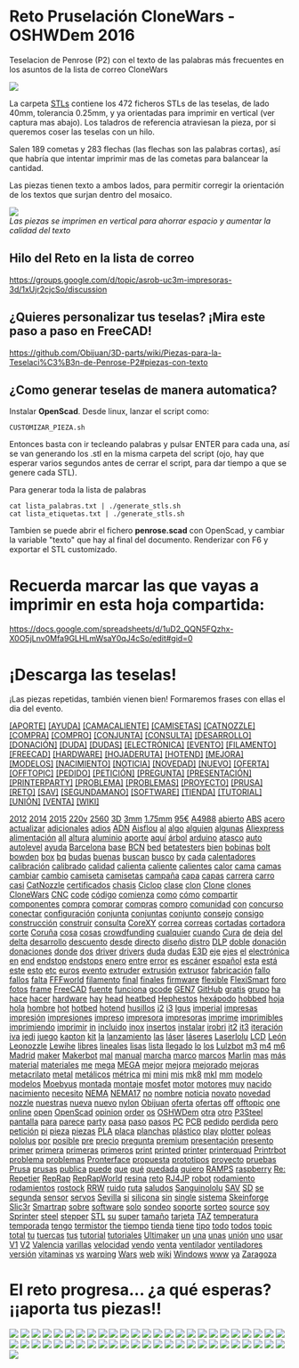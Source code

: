 # Reto Pruselación CloneWars - OSHWDem 2016
Teselacion de Penrose (P2) con el texto de las palabras más frecuentes en los asuntos de la lista de correo CloneWars

![](fotos/teselacion.png)  

La carpeta [STLs](STLs) contiene los 472 ficheros STLs de las teselas, de lado 40mm, tolerancia 0.25mm, y ya orientadas para imprimir en vertical (ver captura mas abajo).
Los taladros de referencia atraviesan la pieza, por si queremos coser las teselas con un hilo.

Salen 189 cometas y 283 flechas (las flechas son las palabras cortas), así que habría que intentar imprimir mas de las cometas para balancear la cantidad.

Las piezas tienen texto a ambos lados, para permitir corregir la orientación de los textos que surjan dentro del mosaico.

![](fotos/piezas_slic3r.png)  
_Las piezas se imprimen en vertical para ahorrar espacio y aumentar la calidad del texto_

Hilo del Reto en la lista de correo
--
<https://groups.google.com/d/topic/asrob-uc3m-impresoras-3d/1xUjr2cjcSo/discussion>

¿Quieres personalizar tus teselas? ¡Mira este paso a paso en FreeCAD!
--
<https://github.com/Obijuan/3D-parts/wiki/Piezas-para-la-Teselaci%C3%B3n-de-Penrose-P2#piezas-con-texto>

¿Como generar teselas de manera automatica?
--
Instalar **OpenScad**. Desde linux, lanzar el script como:

```
CUSTOMIZAR_PIEZA.sh
```
Entonces basta con ir tecleando palabras y pulsar ENTER para cada una, así se van generando los .stl en la misma carpeta del script (ojo, hay que esperar varios segundos antes de cerrar el script, para dar tiempo a que se genere cada STL).

Para generar toda la lista de palabras
```
cat lista_palabras.txt | ./generate_stls.sh
cat lista_etiquetas.txt | ./generate_stls.sh
```

Tambien se puede abrir el fichero **penrose.scad** con OpenScad, y cambiar la variable "texto" que hay al final del documento. Renderizar con F6 y exportar el STL customizado.


# Recuerda marcar las que vayas a imprimir en esta hoja compartida:  

<https://docs.google.com/spreadsheets/d/1uD2_QQN5FQzhx-X0O5jLnv0Mfa9GLHLmWsaY0qJ4cSo/edit#gid=0>


# ¡Descarga las teselas!

¡Las piezas repetidas, también vienen bien! Formaremos frases con ellas el dia del evento.  

[[APORTE]](STLs/[APORTE].stl) [[AYUDA]](STLs/[AYUDA].stl) [[CAMACALIENTE]](STLs/[CAMACALIENTE].stl) [[CAMISETAS]](STLs/[CAMISETAS].stl) [[CATNOZZLE]](STLs/[CATNOZZLE].stl) [[COMPRA]](STLs/[COMPRA].stl) [[COMPRO]](STLs/[COMPRO].stl) [[CONJUNTA]](STLs/[CONJUNTA].stl) [[CONSULTA]](STLs/[CONSULTA].stl) [[DESARROLLO]](STLs/[DESARROLLO].stl) [[DONACIÓN]](STLs/[DONACIÓN].stl) [[DUDA]](STLs/[DUDA].stl) [[DUDAS]](STLs/[DUDAS].stl) [[ELECTRÓNICA]](STLs/[ELECTRÓNICA].stl) [[EVENTO]](STLs/[EVENTO].stl) [[FILAMENTO]](STLs/[FILAMENTO].stl) [[FREECAD]](STLs/[FREECAD].stl) [[HARDWARE]](STLs/[HARDWARE].stl) [[HOJADERUTA]](STLs/[HOJADERUTA].stl) [[HOTEND]](STLs/[HOTEND].stl) [[MEJORA]](STLs/[MEJORA].stl) [[MODELOS]](STLs/[MODELOS].stl) [[NACIMIENTO]](STLs/[NACIMIENTO].stl) [[NOTICIA]](STLs/[NOTICIA].stl) [[NOVEDAD]](STLs/[NOVEDAD].stl) [[NUEVO]](STLs/[NUEVO].stl) [[OFERTA]](STLs/[OFERTA].stl) [[OFFTOPIC]](STLs/[OFFTOPIC].stl) [[PEDIDO]](STLs/[PEDIDO].stl) [[PETICIÓN]](STLs/[PETICIÓN].stl) [[PREGUNTA]](STLs/[PREGUNTA].stl) [[PRESENTACIÓN]](STLs/[PRESENTACIÓN].stl) [[PRINTERPARTY]](STLs/[PRINTERPARTY].stl) [[PROBLEMA]](STLs/[PROBLEMA].stl) [[PROBLEMAS]](STLs/[PROBLEMAS].stl) [[PROYECTO]](STLs/[PROYECTO].stl) [[PRUSA]](STLs/[PRUSA].stl) [[RETO]](STLs/[RETO].stl) [[SAV]](STLs/[SAV].stl) [[SEGUNDAMANO]](STLs/[SEGUNDAMANO].stl) [[SOFTWARE]](STLs/[SOFTWARE].stl) [[TIENDA]](STLs/[TIENDA].stl) [[TUTORIAL]](STLs/[TUTORIAL].stl) [[UNIÓN]](STLs/[UNIÓN].stl) [[VENTA]](STLs/[VENTA].stl) [[WIKI]](STLs/[WIKI].stl)

[2012](STLs/2012.stl) [2014](STLs/2014.stl) [2015](STLs/2015.stl) [220v](STLs/220v.stl) [2560](STLs/2560.stl) [3D](STLs/3D.stl) [3mm](STLs/3mm.stl) [1.75mm](STLs/1.75mm.stl) [95€](STLs/95€.stl) [A4988](STLs/A4988.stl) [abierto](STLs/abierto.stl) [ABS](STLs/ABS.stl) [acero](STLs/acero.stl) [actualizar](STLs/actualizar.stl) [adicionales](STLs/adicionales.stl) [adios](STLs/adios.stl) [ADN](STLs/ADN.stl) [Aisflou](STLs/Aisflou.stl) [al](STLs/al.stl) [algo](STLs/algo.stl) [alguien](STLs/alguien.stl) [algunas](STLs/algunas.stl) [Aliexpress](STLs/Aliexpress.stl) [alimentación](STLs/alimentación.stl) [all](STLs/all.stl) [altura](STLs/altura.stl) [aluminio](STLs/aluminio.stl) [aporte](STLs/aporte.stl) [aquí](STLs/aquí.stl) [árbol](STLs/árbol.stl) [arduino](STLs/arduino.stl) [atasco](STLs/atasco.stl) [auto](STLs/auto.stl) [autolevel](STLs/autolevel.stl) [ayuda](STLs/ayuda.stl) [Barcelona](STLs/Barcelona.stl) [base](STLs/base.stl) [BCN](STLs/BCN.stl) [bed](STLs/bed.stl) [betatesters](STLs/betatesters.stl) [bien](STLs/bien.stl) [bobinas](STLs/bobinas.stl) [bolt](STLs/bolt.stl) [bowden](STLs/bowden.stl) [box](STLs/box.stl) [bq](STLs/bq.stl) [budas](STLs/budas.stl) [buenas](STLs/buenas.stl) [buscan](STLs/buscan.stl) [busco](STLs/busco.stl) [by](STLs/by.stl) [cada](STLs/cada.stl) [calentadores](STLs/calentadores.stl) [calibración](STLs/calibración.stl) [calibrado](STLs/calibrado.stl) [calidad](STLs/calidad.stl) [calienta](STLs/calienta.stl) [caliente](STLs/caliente.stl) [calientes](STLs/calientes.stl) [calor](STLs/calor.stl) [cama](STLs/cama.stl) [camas](STLs/camas.stl) [cambiar](STLs/cambiar.stl) [cambio](STLs/cambio.stl) [camiseta](STLs/camiseta.stl) [camisetas](STLs/camisetas.stl) [campaña](STLs/campaña.stl) [capa](STLs/capa.stl) [capas](STLs/capas.stl) [carrera](STLs/carrera.stl) [carro](STLs/carro.stl) [casi](STLs/casi.stl) [CatNozzle](STLs/CatNozzle.stl) [certificados](STLs/certificados.stl) [chasis](STLs/chasis.stl) [Ciclop](STLs/Ciclop.stl) [clase](STLs/clase.stl) [clon](STLs/clon.stl) [Clone](STLs/Clone.stl) [clones](STLs/clones.stl) [CloneWars](STLs/CloneWars.stl) [CNC](STLs/CNC.stl) [code](STLs/code.stl) [código](STLs/código.stl) [comienza](STLs/comienza.stl) [como](STLs/como.stl) [cómo](STLs/cómo.stl) [compartir](STLs/compartir.stl) [componentes](STLs/componentes.stl) [compra](STLs/compra.stl) [comprar](STLs/comprar.stl) [compras](STLs/compras.stl) [compro](STLs/compro.stl) [comunidad](STLs/comunidad.stl) [con](STLs/con.stl) [concurso](STLs/concurso.stl) [conectar](STLs/conectar.stl) [configuración](STLs/configuración.stl) [conjunta](STLs/conjunta.stl) [conjuntas](STLs/conjuntas.stl) [conjunto](STLs/conjunto.stl) [consejo](STLs/consejo.stl) [consigo](STLs/consigo.stl) [construcción](STLs/construcción.stl) [construir](STLs/construir.stl) [consulta](STLs/consulta.stl) [CoreXY](STLs/CoreXY.stl) [correa](STLs/correa.stl) [correas](STLs/correas.stl) [cortadas](STLs/cortadas.stl) [cortadora](STLs/cortadora.stl) [corte](STLs/corte.stl) [Coruña](STLs/Coruña.stl) [cosa](STLs/cosa.stl) [cosas](STLs/cosas.stl) [crowdfunding](STLs/crowdfunding.stl) [cualquier](STLs/cualquier.stl) [cuando](STLs/cuando.stl) [Cura](STLs/Cura.stl) [de](STLs/de.stl) [deja](STLs/deja.stl) [del](STLs/del.stl) [delta](STLs/delta.stl) [desarrollo](STLs/desarrollo.stl) [descuento](STLs/descuento.stl) [desde](STLs/desde.stl) [directo](STLs/directo.stl) [diseño](STLs/diseño.stl) [distro](STLs/distro.stl) [DLP](STLs/DLP.stl) [doble](STLs/doble.stl) [donación](STLs/donación.stl) [donaciones](STLs/donaciones.stl) [donde](STLs/donde.stl) [dos](STLs/dos.stl) [driver](STLs/driver.stl) [drivers](STLs/drivers.stl) [duda](STLs/duda.stl) [dudas](STLs/dudas.stl) [E3D](STLs/E3D.stl) [eje](STLs/eje.stl) [ejes](STLs/ejes.stl) [el](STLs/el.stl) [electrónica](STLs/electrónica.stl) [en](STLs/en.stl) [end](STLs/end.stl) [endstop](STLs/endstop.stl) [endstops](STLs/endstops.stl) [enero](STLs/enero.stl) [entre](STLs/entre.stl) [error](STLs/error.stl) [es](STLs/es.stl) [escáner](STLs/escáner.stl) [español](STLs/español.stl) [esta](STLs/esta.stl) [está](STLs/está.stl) [este](STLs/este.stl) [esto](STLs/esto.stl) [etc](STLs/etc.stl) [euros](STLs/euros.stl) [evento](STLs/evento.stl) [extruder](STLs/extruder.stl) [extrusión](STLs/extrusión.stl) [extrusor](STLs/extrusor.stl) [fabricación](STLs/fabricación.stl) [fallo](STLs/fallo.stl) [fallos](STLs/fallos.stl) [falta](STLs/falta.stl) [FFFworld](STLs/FFFworld.stl) [filamento](STLs/filamento.stl) [final](STLs/final.stl) [finales](STLs/finales.stl) [firmware](STLs/firmware.stl) [flexible](STLs/flexible.stl) [FlexiSmart](STLs/FlexiSmart.stl) [foro](STLs/foro.stl) [fotos](STLs/fotos.stl) [frame](STLs/frame.stl) [FreeCAD](STLs/FreeCAD.stl) [fuente](STLs/fuente.stl) [funciona](STLs/funciona.stl) [gcode](STLs/gcode.stl) [GEN7](STLs/GEN7.stl) [GitHub](STLs/GitHub.stl) [gratis](STLs/gratis.stl) [grupo](STLs/grupo.stl) [ha](STLs/ha.stl) [hace](STLs/hace.stl) [hacer](STLs/hacer.stl) [hardware](STLs/hardware.stl) [hay](STLs/hay.stl) [head](STLs/head.stl) [heatbed](STLs/heatbed.stl) [Hephestos](STLs/Hephestos.stl) [hexápodo](STLs/hexápodo.stl) [hobbed](STLs/hobbed.stl) [hoja](STLs/hoja.stl) [hola](STLs/hola.stl) [hombre](STLs/hombre.stl) [hot](STLs/hot.stl) [hotbed](STLs/hotbed.stl) [hotend](STLs/hotend.stl) [husillos](STLs/husillos.stl) [i2](STLs/i2.stl) [i3](STLs/i3.stl) [Igus](STLs/Igus.stl) [imperial](STLs/imperial.stl) [impresas](STLs/impresas.stl) [impresión](STLs/impresión.stl) [impresiones](STLs/impresiones.stl) [impreso](STLs/impreso.stl) [impresora](STLs/impresora.stl) [impresoras](STLs/impresoras.stl) [imprime](STLs/imprime.stl) [imprimibles](STLs/imprimibles.stl) [imprimiendo](STLs/imprimiendo.stl) [imprimir](STLs/imprimir.stl) [in](STLs/in.stl) [incluido](STLs/incluido.stl) [inox](STLs/inox.stl) [insertos](STLs/insertos.stl) [instalar](STLs/instalar.stl) [irobri](STLs/irobri.stl) [it2](STLs/it2.stl) [it3](STLs/it3.stl) [iteración](STLs/iteración.stl) [iva](STLs/iva.stl) [jedi](STLs/jedi.stl) [juego](STLs/juego.stl) [kapton](STLs/kapton.stl) [kit](STLs/kit.stl) [la](STLs/la.stl) [lanzamiento](STLs/lanzamiento.stl) [las](STLs/las.stl) [láser](STLs/láser.stl) [láseres](STLs/láseres.stl) [Laserlolu](STLs/Laserlolu.stl) [LCD](STLs/LCD.stl) [León](STLs/León.stl) [Leonozzle](STLs/Leonozzle.stl) [Lewihe](STLs/Lewihe.stl) [libres](STLs/libres.stl) [lineales](STLs/lineales.stl) [lisas](STLs/lisas.stl) [lista](STLs/lista.stl) [llegado](STLs/llegado.stl) [lo](STLs/lo.stl) [los](STLs/los.stl) [Lulzbot](STLs/Lulzbot.stl) [m3](STLs/m3.stl) [m4](STLs/m4.stl) [m6](STLs/m6.stl) [Madrid](STLs/Madrid.stl) [maker](STLs/maker.stl) [Makerbot](STLs/Makerbot.stl) [mal](STLs/mal.stl) [manual](STLs/manual.stl) [marcha](STLs/marcha.stl) [marco](STLs/marco.stl) [marcos](STLs/marcos.stl) [Marlin](STLs/Marlin.stl) [mas](STLs/mas.stl) [más](STLs/más.stl) [material](STLs/material.stl) [materiales](STLs/materiales.stl) [me](STLs/me.stl) [mega](STLs/mega.stl) [MEGA](STLs/MEGA.stl) [mejor](STLs/mejor.stl) [mejora](STLs/mejora.stl) [mejorado](STLs/mejorado.stl) [mejoras](STLs/mejoras.stl) [metacrilato](STLs/metacrilato.stl) [metal](STLs/metal.stl) [metálicos](STLs/metálicos.stl) [métrica](STLs/métrica.stl) [mi](STLs/mi.stl) [mini](STLs/mini.stl) [mis](STLs/mis.stl) [mk8](STLs/mk8.stl) [mkI](STLs/mkI.stl) [mm](STLs/mm.stl) [modelo](STLs/modelo.stl) [modelos](STLs/modelos.stl) [Moebyus](STLs/Moebyus.stl) [montada](STLs/montada.stl) [montaje](STLs/montaje.stl) [mosfet](STLs/mosfet.stl) [motor](STLs/motor.stl) [motores](STLs/motores.stl) [muy](STLs/muy.stl) [nacido](STLs/nacido.stl) [nacimiento](STLs/nacimiento.stl) [necesito](STLs/necesito.stl) [NEMA](STLs/NEMA.stl) [NEMA17](STLs/NEMA17.stl) [no](STLs/no.stl) [nombre](STLs/nombre.stl) [noticia](STLs/noticia.stl) [novato](STLs/novato.stl) [novedad](STLs/novedad.stl) [nozzle](STLs/nozzle.stl) [nuestras](STLs/nuestras.stl) [nueva](STLs/nueva.stl) [nuevo](STLs/nuevo.stl) [nylon](STLs/nylon.stl) [Obijuan](STLs/Obijuan.stl) [oferta](STLs/oferta.stl) [ofertas](STLs/ofertas.stl) [off](STLs/off.stl) [offtopic](STLs/offtopic.stl) [one](STLs/one.stl) [online](STLs/online.stl) [open](STLs/open.stl) [OpenScad](STLs/OpenScad.stl) [opinion](STLs/opinion.stl) [order](STLs/order.stl) [os](STLs/os.stl) [OSHWDem](STLs/OSHWDem.stl) [otra](STLs/otra.stl) [otro](STLs/otro.stl) [P3Steel](STLs/P3Steel.stl) [pantalla](STLs/pantalla.stl) [para](STLs/para.stl) [parece](STLs/parece.stl) [party](STLs/party.stl) [pasa](STLs/pasa.stl) [paso](STLs/paso.stl) [pasos](STLs/pasos.stl) [PC](STLs/PC.stl) [PCB](STLs/PCB.stl) [pedido](STLs/pedido.stl) [perdida](STLs/perdida.stl) [pero](STLs/pero.stl) [petición](STLs/petición.stl) [pi](STLs/pi.stl) [pieza](STLs/pieza.stl) [piezas](STLs/piezas.stl) [PLA](STLs/PLA.stl) [placa](STLs/placa.stl) [planchas](STLs/planchas.stl) [plástico](STLs/plástico.stl) [play](STLs/play.stl) [plotter](STLs/plotter.stl) [poleas](STLs/poleas.stl) [pololus](STLs/pololus.stl) [por](STLs/por.stl) [posible](STLs/posible.stl) [pre](STLs/pre.stl) [precio](STLs/precio.stl) [pregunta](STLs/pregunta.stl) [premium](STLs/premium.stl) [presentación](STLs/presentación.stl) [presento](STLs/presento.stl) [primer](STLs/primer.stl) [primera](STLs/primera.stl) [primeras](STLs/primeras.stl) [primeros](STLs/primeros.stl) [print](STLs/print.stl) [printed](STLs/printed.stl) [printer](STLs/printer.stl) [printerquad](STLs/printerquad.stl) [Printrbot](STLs/Printrbot.stl) [problema](STLs/problema.stl) [problemas](STLs/problemas.stl) [Pronterface](STLs/Pronterface.stl) [propuesta](STLs/propuesta.stl) [prototipos](STLs/prototipos.stl) [proyecto](STLs/proyecto.stl) [pruebas](STLs/pruebas.stl) [Prusa](STLs/Prusa.stl) [prusas](STLs/prusas.stl) [publica](STLs/publica.stl) [puede](STLs/puede.stl) [que](STLs/que.stl) [qué](STLs/qué.stl) [quedada](STLs/quedada.stl) [quiero](STLs/quiero.stl) [RAMPS](STLs/RAMPS.stl) [raspberry](STLs/raspberry.stl) [Re:](STLs/Re:.stl) [Repetier](STLs/Repetier.stl) [RepRap](STLs/RepRap.stl) [RepRapWorld](STLs/RepRapWorld.stl) [resina](STLs/resina.stl) [reto](STLs/reto.stl) [RJ4JP](STLs/RJ4JP.stl) [robot](STLs/robot.stl) [rodamiento](STLs/rodamiento.stl) [rodamientos](STLs/rodamientos.stl) [rostock](STLs/rostock.stl) [RRW](STLs/RRW.stl) [ruido](STLs/ruido.stl) [ruta](STLs/ruta.stl) [saludos](STLs/saludos.stl) [Sanguinololu](STLs/Sanguinololu.stl) [SAV](STLs/SAV.stl) [SD](STLs/SD.stl) [se](STLs/se.stl) [segunda](STLs/segunda.stl) [sensor](STLs/sensor.stl) [servos](STLs/servos.stl) [Sevilla](STLs/Sevilla.stl) [si](STLs/si.stl) [silicona](STLs/silicona.stl) [sin](STLs/sin.stl) [single](STLs/single.stl) [sistema](STLs/sistema.stl) [Skeinforge](STLs/Skeinforge.stl) [Slic3r](STLs/Slic3r.stl) [Smartrap](STLs/Smartrap.stl) [sobre](STLs/sobre.stl) [software](STLs/software.stl) [solo](STLs/solo.stl) [sondeo](STLs/sondeo.stl) [soporte](STLs/soporte.stl) [sorteo](STLs/sorteo.stl) [source](STLs/source.stl) [soy](STLs/soy.stl) [Sprinter](STLs/Sprinter.stl) [steel](STLs/steel.stl) [stepper](STLs/stepper.stl) [STL](STLs/STL.stl) [su](STLs/su.stl) [super](STLs/super.stl) [tamaño](STLs/tamaño.stl) [tarjeta](STLs/tarjeta.stl) [TAZ](STLs/TAZ.stl) [temperatura](STLs/temperatura.stl) [temporada](STLs/temporada.stl) [tengo](STLs/tengo.stl) [termistor](STLs/termistor.stl) [the](STLs/the.stl) [tiempo](STLs/tiempo.stl) [tienda](STLs/tienda.stl) [tiene](STLs/tiene.stl) [tipo](STLs/tipo.stl) [todo](STLs/todo.stl) [todos](STLs/todos.stl) [topic](STLs/topic.stl) [total](STLs/total.stl) [tu](STLs/tu.stl) [tuercas](STLs/tuercas.stl) [tus](STLs/tus.stl) [tutorial](STLs/tutorial.stl) [tutoriales](STLs/tutoriales.stl) [Ultimaker](STLs/Ultimaker.stl) [un](STLs/un.stl) [una](STLs/una.stl) [unas](STLs/unas.stl) [unión](STLs/unión.stl) [uno](STLs/uno.stl) [usar](STLs/usar.stl) [V1](STLs/V1.stl) [V2](STLs/V2.stl) [Valencia](STLs/Valencia.stl) [varillas](STLs/varillas.stl) [velocidad](STLs/velocidad.stl) [vendo](STLs/vendo.stl) [venta](STLs/venta.stl) [ventilador](STLs/ventilador.stl) [ventiladores](STLs/ventiladores.stl) [versión](STLs/versión.stl) [vitaminas](STLs/vitaminas.stl) [vs](STLs/vs.stl) [warping](STLs/warping.stl) [Wars](STLs/Wars.stl) [web](STLs/web.stl) [wiki](STLs/wiki.stl) [Windows](STLs/Windows.stl) [www](STLs/www.stl) [ya](STLs/ya.stl) [Zaragoza](STLs/Zaragoza.stl)


# El reto progresa... ¿a qué esperas? ¡¡aporta tus piezas!!

![](fotos/obijuan.png)
![](fotos/patripi.jpg)
![](fotos/obijuan2.jpg)
![](fotos/obijuan3.jpg)
![](fotos/obijuan4.png)
![](fotos/eneko.jpg)
![](fotos/obijuan5.jpg)
![](fotos/patripi2.jpg)
![](fotos/rafacouto.png)
![](fotos/fmalpartida.jpg)
![](fotos/danielTorres.jpg)
![](fotos/eneko2.jpg)
![](fotos/alexTutusaus.jpg)
![](fotos/vincentM.jpg)
![](fotos/carlosgs.jpg)
![](fotos/carlosgs2.jpg)
![](fotos/diegoLale.jpg)
![](fotos/patripi3.jpg)
![](fotos/txintofano.jpg)
![](fotos/danielTorres2.jpg)
![](fotos/diegoLale2.jpg)
![](fotos/cloneHazard.jpg)
![](fotos/iceflow.jpg)
![](fotos/iceflow2.jpg)
![](fotos/carlosgs3.jpg)
![](fotos/carlosgs4.jpg)
![](fotos/eneko3.jpg)
![](fotos/garageDays3D.jpg)
![](fotos/jesusNovoCastro.jpg)
![](fotos/carlosgs5.jpg)
![](fotos/obijuan6.jpg)
![](fotos/jesusNovoCastro2.jpg)
![](fotos/carlosgs6.jpg)
![](fotos/vincentM2.jpg)
![](fotos/iceflow3.jpg)
![](fotos/iceflow4.jpg)
![](fotos/danielTorres3.jpg)
![](fotos/vincentM3.jpg)
![](fotos/danielDiaz.jpg)
![](fotos/cacer.jpg)
![](fotos/danielTorres4.jpg)
![](fotos/joseLuisDelOlmo.jpg)
![](fotos/joseAngelMurillo.jpg)
![](fotos/franciscoPavon.jpg)
![](fotos/franciscoPavon2.jpg)
![](fotos/ezequiel.jpg)
![](fotos/joseCayero.jpg)
![](fotos/joseCayero2.jpg)
![](fotos/joseCayero3.jpg)
![](fotos/makerGal.jpg)
![](fotos/xosePerez.jpg)


